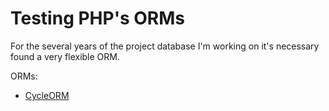 # Testing PHP's ORMs

For the several years of the project database I'm working on it's necessary found a very flexible ORM.

ORMs:
+ [CycleORM](https://cycle-orm.dev/docs)